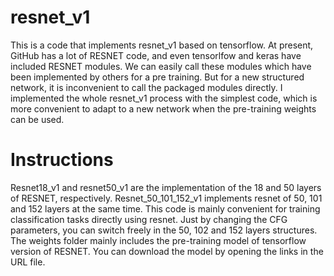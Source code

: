 # resnet_v1
This is a code that implements resnet_v1 based on tensorflow. At present, GitHub has a lot of RESNET code, and even tensorlfow and keras have included RESNET modules. We can easily call these modules which have been implemented by others for a pre training. But for a new structured network, it is inconvenient to call the packaged modules directly. I implemented the whole resnet_v1 process with the simplest code, which is more convenient to adapt to a new network when the pre-training weights can be used.
# Instructions
Resnet18_v1 and resnet50_v1 are the implementation of the 18 and 50 layers of RESNET, respectively.
Resnet_50_101_152_v1 implements resnet of 50, 101 and 152 layers at the same time. This code is mainly convenient for training classification tasks directly using resnet. Just by changing the CFG parameters, you can switch freely in the 50, 102 and 152 layers structures.
The weights folder mainly includes the pre-training model of tensorflow version of RESNET. You can download the model by opening the links in the URL file.
